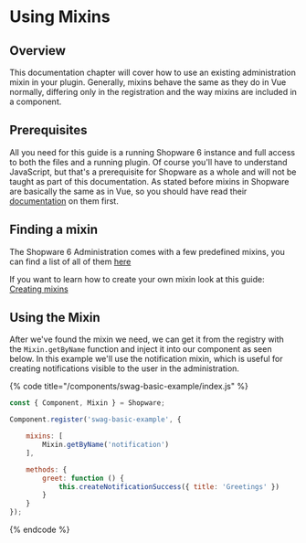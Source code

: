 # Using Mixins

## Overview

This documentation chapter will cover how to use an existing administration mixin in your plugin. Generally, mixins behave the same as they do in Vue normally, differing only in the registration and the way mixins are included in a component.

## Prerequisites

All you need for this guide is a running Shopware 6 instance and full access to both the files and a running plugin. Of course you'll have to understand JavaScript, but that's a prerequisite for Shopware as a whole and will not be taught as part of this documentation. As stated before mixins in Shopware are basically the same as in Vue, so you should have read their [documentation](https://vuejs.org/v2/guide/mixins.html) on them first.

## Finding a mixin

The Shopware 6 Administration comes with a few predefined mixins, you can find a list of all of them [here](../../../../resources/references/core-reference/administration-reference/mixins.md)

If you want to learn how to create your own mixin look at this guide: [Creating mixins](add-mixins.md)

## Using the Mixin

After we've found the mixin we need, we can get it from the registry with the `Mixin.getByName` function and inject it into our component as seen below. In this example we'll use the notification mixin, which is useful for creating notifications visible to the user in the administration.

{% code title="<administration root>/components/swag-basic-example/index.js" %}
```javascript
const { Component, Mixin } = Shopware;

Component.register('swag-basic-example', {

    mixins: [
        Mixin.getByName('notification')
    ],

    methods: {
        greet: function () {
            this.createNotificationSuccess({ title: 'Greetings' })
        }
    }
});
```
{% endcode %}

